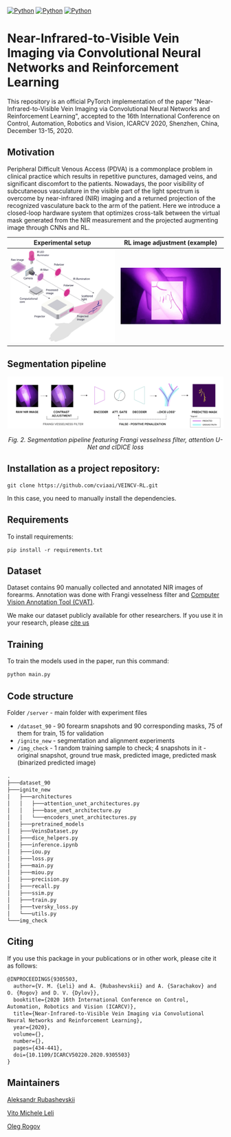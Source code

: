 [![Python](https://img.shields.io/badge/python-3.6-blue.svg)](https://python.org)
[![Python](https://img.shields.io/badge/pytorch-1.6.0-red)](https://pytorch.org)
[![Python](https://img.shields.io/badge/openai%20gym-0.2.3-blue)](https://openai.com/)

# Near-Infrared-to-Visible Vein Imaging via Convolutional Neural Networks and Reinforcement Learning

This repository is an official PyTorch implementation of the paper "Near-Infrared-to-Visible Vein Imaging via Convolutional Neural Networks and Reinforcement  Learning", accepted to the 16th International Conference on Control, Automation, Robotics and Vision, ICARCV 2020, Shenzhen, China, December 13-15, 2020.

## Motivation

Peripheral Difficult Venous Access (PDVA) is a commonplace problem in clinical practice which results in repetitive punctures, damaged veins, and significant discomfort to the patients. Nowadays, the poor visibility of subcutaneous vasculature in the visible part of the light spectrum is overcome by near-infrared (NIR) imaging and a returned projection of the recognized vasculature back to the arm of the patient. Here we introduce a closed-loop hardware system that optimizes cross-talk between the virtual mask generated from the NIR measurement and the projected augmenting image through CNNs and RL.

Experimental setup            |  RL image adjustment (example)
:-------------------------:|:-------------------------:
<img src="https://github.com/cviaai/NIR-VISIBLE-IMAGING-WITH-CNN-RL/blob/master/img/Experimental_setup_scheme.png" width="600"></img> | <img src="https://github.com/cviaai/NIR-VISIBLE-IMAGING-WITH-CNN-RL/blob/master/img/example.gif" width="600"></img>

## Segmentation pipeline
![Segmentation pipeline](https://github.com/cviaai/NIR-VISIBLE-IMAGING-WITH-CNN-RL/blob/master/img/Segmentation_pipeline.png)

</p>
<p align="center">
<em> Fig. 2. Segmentation pipeline featuring Frangi vesselness filter, attention U-Net and clDICE loss </em><br>
</p>

## Installation as a project repository:

```
git clone https://github.com/cviaai/VEINCV-RL.git
```
In this case, you need to manually install the dependencies.

## Requirements
To install requirements:

```setup
pip install -r requirements.txt
```

## Dataset
Dataset contains 90 manually collected and annotated NIR images of forearms. Annotation was done with Frangi vesselness filter and [Computer Vision Annotation Tool (CVAT)](https://github.com/openvinotoolkit/cvat). 

We make our dataset publicly available for other researchers. If you use it in your research, please [cite us](https://github.com/cviaai/VEINCV-RL/blob/master/README.md#citing) 

## Training

To train the models used in the paper, run this command:

```python
python main.py
```

## Code structure 
Folder ```/server``` - main folder with experiment files
* ```/dataset_90``` - 90 forearm snapshots and 90 corresponding masks, 75 of them for train, 15 for validation
* ```/ignite_new``` - segmentation and alignment experiments
* ```/img_check``` - 1 random training sample to check; 4 snapshots in it - original snapshot, ground true mask, predicted image, predicted mask (binarized predicted image)
```
.
├───dataset_90
├───ignite_new
│   ├───architectures
│   │   ├───attention_unet_architectures.py
│   │   ├───base_unet_architecture.py
│   │   └───encoders_unet_architectures.py
│   ├───pretrained_models
│   ├───VeinsDataset.py
│   ├───dice_helpers.py
│   ├───inference.ipynb
│   ├───iou.py
│   ├───loss.py
│   ├───main.py
│   ├───miou.py
│   ├───precision.py
│   ├───recall.py
│   ├───ssim.py
│   ├───train.py
│   ├───tversky_loss.py
│   └───utils.py
└───img_check
```

## Citing
If you use this package in your publications or in other work, please cite it as follows:
```
@INPROCEEDINGS{9305503,  
  author={V. M. {Leli} and A. {Rubashevskii} and A. {Sarachakov} and O. {Rogov} and D. V. {Dylov}},  
  booktitle={2020 16th International Conference on Control, Automation, Robotics and Vision (ICARCV)},   
  title={Near-Infrared-to-Visible Vein Imaging via Convolutional Neural Networks and Reinforcement Learning},   
  year={2020},  
  volume={},  
  number={},  
  pages={434-441},  
  doi={10.1109/ICARCV50220.2020.9305503}
}
```

## Maintainers
[Aleksandr Rubashevskii](https://github.com/rubaha96)

[Vito Michele Leli](https://github.com/vitomichele)

[Oleg Rogov](https://github.com/olegrgv)
